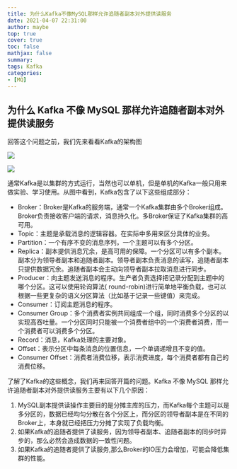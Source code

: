 ```yaml
---
title: 为什么Kafka不像MySQL那样允许追随者副本对外提供读服务
date: 2021-04-07 22:31:00
author: maybe
top: true
cover: true
toc: false
mathjax: false
summary:
tags: Kafka
categories:
- [MQ]
---
```


## 为什么 Kafka 不像 MySQL 那样允许追随者副本对外提供读服务

回答这个问题之前，我们先来看看Kafka的架构图

![](/medias/assets/20210407214255-0vv4x00-kafka-apis.png)

![](/medias/assets/20210407213110-4mv5y5g-58c35d3ab0921bf0476e3ba14069d291.jpg)

通常Kafka是以集群的方式运行，当然也可以单机，但是单机的Kafka一般只用来做实验、学习使用。从图中看到，Kafka包含了以下这些组成部分：

* Broker：Broker是Kafka的服务端，通常一个Kafka集群由多个Broker组成。Broker负责接收客户端的请求，消息持久化。多Broker保证了Kafka集群的高可用。
* Topic：主题是承载消息的逻辑容器。在实际中多用来区分具体的业务。
* Partition：一个有序不变的消息序列，一个主题可以有多个分区。
* Replica：副本提供消息冗余，是高可用的保障。一个分区可以有多个副本。副本分为领导者副本和追随者副本。领导者副本负责消息的读写，追随者副本只提供数据冗余。追随者副本会主动向领导者副本拉取消息进行同步。
* Producer：向主题发送消息的程序。生产者负责选择把记录分配到主题中的哪个分区。这可以使用轮询算法( round-robin)进行简单地平衡负载，也可以根据一些更复杂的语义分区算法（比如基于记录一些键值）来完成。
* Consumer：订阅主题消息的程序。
* Consumer Group：多个消费者实例共同组成一个组，同时消费多个分区的以实现高吞吐量。一个分区同时只能被一个消费者组中的一个消费者消费，而一个消费者可以消费多个分区。
* Record：消息，Kafka处理的主要对象。
* Offset：表示分区中每条消息的位置信息，一个单调递增且不变的值。
* Consumer Offset：消费者消费位移，表示消费进度，每个消费者都有自己的消费位移。

了解了Kafka的这些概念，我们再来回答开篇的问题。Kafka 不像 MySQL 那样允许追随者副本对外提供读服务主要有以下几个原因：

1. MySQL副本提供读操作主要目的是分摊主库的压力，而Kafka每个主题可以是多分区的，数据已经均匀分散在各个分区上，而分区的领导者副本是在不同的Broker上，本身就已经把压力分摊了实现了负载均衡。
2. 如果Kafka的追随者提供了读服务，因为领导者副本、追随者副本的同步时异步的，那么必然会造成数据的一致性问题。
3. 如果Kafka的追随者提供了读服务,那么Broker的IO压力会增加，可能会降低集群的性能。